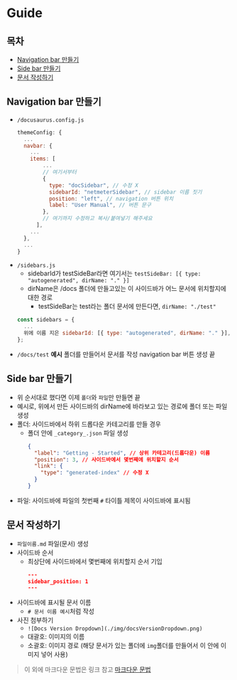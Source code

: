 # Guide
## 목차
- [Navigation bar 만들기](https://github.com/nextlab-ai/docusaurus/edit/cbt-netmeter/README.md#navigation-bar-만들기)
- [Side bar 만들기](https://github.com/nextlab-ai/docusaurus/edit/cbt-netmeter/README.md#side-bar-만들기)
- [문서 작성하기](https://github.com/nextlab-ai/docusaurus/edit/cbt-netmeter/README.md#문서-작성하기)
## Navigation bar 만들기
- `/docusaurus.config.js`
  ```js
  themeConfig: {
    ...
    navbar: {
      ...
      items: [
          ...
          // 여기서부터
          {
            type: "docSidebar", // 수정 X
            sidebarId: "netmeterSidebar", // sidebar 이름 짓기
            position: "left", // navigation 버튼 위치
            label: "User Manual", // 버튼 문구
          },
          // 여기까지 수정하고 복사/붙여넣기 해주세요
        ],
      ...
    },
    ...
  }
  ```
- `/sidebars.js`
  - sidebarId가 testSideBar라면 여기서는 `testSideBar: [{ type: "autogenerated", dirName: "." }]`
  - dirName은 /docs 폴더에 만들고있는 이 사이드바가 어느 문서에 위치할지에 대한 경로
    - testSideBar는 test라는 폴더 문서에 만든다면, `dirName: "./test"`
  ```js
  const sidebars = {
    ...
    위에 이름 지은 sidebarId: [{ type: "autogenerated", dirName: "." }],
  };
  ```
- `/docs/test` **예시** 폴더를 만들어서 문서를 작성 navigation bar 버튼 생성 끝

## Side bar 만들기
- 위 순서대로 했다면 이제 `폴더`와 `파일`만 만들면 끝
- 예시로, 위에서 만든 사이드바의 dirName에 바라보고 있는 경로에 폴더 또는 파일 생성
- 폴더: 사이드바에서 하위 드롭다운 카테고리를 만들 경우
  - 폴더 안에 `_category_.json` 파일 생성
    ```json
    {
      "label": "Getting - Started", // 상위 카테고리(드롭다운) 이름
      "position": 3, // 사이드바에서 몇번째에 위치할지 순서
      "link": {
        "type": "generated-index" // 수정 X
      }
    }
    ```
- 파일: 사이드바에 파일의 첫번째 `#` 타이틀 제목이 사이드바에 표시됨

## 문서 작성하기
- `파일이름.md` 파일(문서) 생성
- 사이드바 순서
  - 최상단에 사이드바에서 몇번째에 위치할지 순서 기입
    ```json
    ---
    sidebar_position: 1
    ---
    ```
- 사이드바에 표시될 문서 이름
  - `# 문서 이름 예시`처럼 작성
- 사진 첨부하기
  - `![Docs Version Dropdown](./img/docsVersionDropdown.png)`
  - 대괄호: 이미지의 이름
  - 소괄호: 이미지 경로 (해당 문서가 있는 폴더에 `img`폴더를 만들어서 이 안에 이미지 넣어 사용)
>이 외에 마크다운 문법은 링크 참고 [마크다운 문법](https://www.heropy.dev/p/B74sNE#h2_%EB%AC%B8%EB%B2%95)
